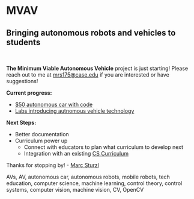 # MVAV
## Bringing autonomous robots and vehicles to students
&nbsp;
&nbsp;

**The Minimum Viable Autonomous Vehicle** project is just starting! Please reach out to me at mrs175@case.edu if you are interested or have suggestions!

**Current progress:**
* [$50 autonomous car with code](https://github.com/sturzl/mvav)
* [Labs introducing autnomous vehicle technology](https://github.com/sturzl/mvavlabs)
&nbsp;

**Next Steps:**
* Better documentation
* Curriculum power up
  * Connect with educators to plan what curriculum to develop next
  * Integration with an existing [CS Curriculum](https://csunplugged.org/en/)
&nbsp;

Thanks for stopping by! - [Marc Sturzl](https://sturzl.com/)
&nbsp;
&nbsp;
&nbsp;
&nbsp;
&nbsp;
&nbsp;
&nbsp;
&nbsp;
&nbsp;
&nbsp;
&nbsp;
&nbsp;

AVs, AV, autonomous car, autonomous robots, mobile robots, tech education, computer science, machine learning, control theory, control systems, computer vision, machine vision, CV, OpenCV
